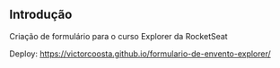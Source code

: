 ## Introdução

Criação de formulário para o curso Explorer da RocketSeat

Deploy: https://victorcoosta.github.io/formulario-de-envento-explorer/